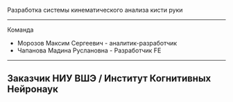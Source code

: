 Разработка системы кинематического анализа кисти руки

---
Команда
* Морозов Максим Сергеевич - аналитик-разработчик
* Чапанова Мадина Руслановна - Разработчик FE
---
Заказчик
НИУ ВШЭ / Институт Когнитивных Нейронаук
---
